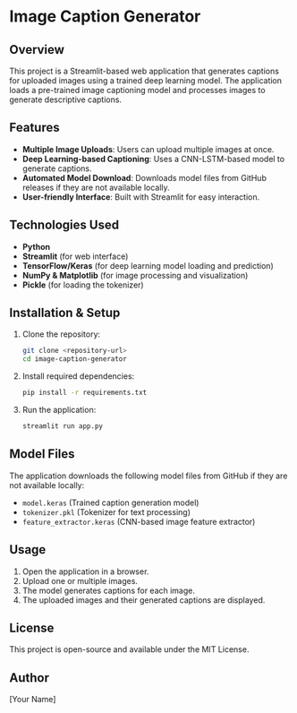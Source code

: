# Image Caption Generator

## Overview
This project is a Streamlit-based web application that generates captions for uploaded images using a trained deep learning model. The application loads a pre-trained image captioning model and processes images to generate descriptive captions.

## Features
- **Multiple Image Uploads**: Users can upload multiple images at once.
- **Deep Learning-based Captioning**: Uses a CNN-LSTM-based model to generate captions.
- **Automated Model Download**: Downloads model files from GitHub releases if they are not available locally.
- **User-friendly Interface**: Built with Streamlit for easy interaction.

## Technologies Used
- **Python**
- **Streamlit** (for web interface)
- **TensorFlow/Keras** (for deep learning model loading and prediction)
- **NumPy & Matplotlib** (for image processing and visualization)
- **Pickle** (for loading the tokenizer)

## Installation & Setup
1. Clone the repository:
   ```bash
   git clone <repository-url>
   cd image-caption-generator
   ```
2. Install required dependencies:
   ```bash
   pip install -r requirements.txt
   ```
3. Run the application:
   ```bash
   streamlit run app.py
   ```

## Model Files
The application downloads the following model files from GitHub if they are not available locally:
- `model.keras` (Trained caption generation model)
- `tokenizer.pkl` (Tokenizer for text processing)
- `feature_extractor.keras` (CNN-based image feature extractor)

## Usage
1. Open the application in a browser.
2. Upload one or multiple images.
3. The model generates captions for each image.
4. The uploaded images and their generated captions are displayed.

## License
This project is open-source and available under the MIT License.

## Author
[Your Name]

